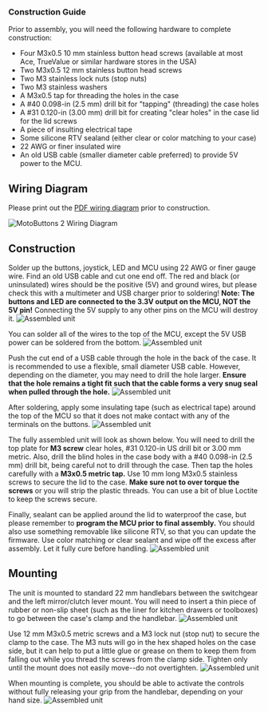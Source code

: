 ### Construction Guide 
Prior to assembly, you will need the following hardware to complete construction:
- Four M3x0.5 10 mm stainless button head screws (available at most Ace, TrueValue or similar hardware stores in the USA)
- Two M3x0.5 12 mm stainless button head screws
- Two M3 stainless lock nuts (stop nuts)
- Two M3 stainless washers
- A M3x0.5 tap for threading the holes in the case
- A #40 0.098-in (2.5 mm) drill bit for "tapping" (threading) the case holes
- A #31 0.120-in (3.00 mm) drill bit for creating "clear holes" in the case lid for the lid screws
- A piece of insulting electrical tape
- Some silicone RTV sealand (either clear or color matching to your case)
- 22 AWG or finer insulated wire
- An old USB cable (smaller diameter cable preferred) to provide 5V power to the MCU.

## Wiring Diagram
Please print out the [PDF wiring diagram](./Wiring_Diagram_MotoButtons2.pdf) prior to construction.

![MotoButtons 2 Wiring Diagram](./Wiring_Diagram_MotoButtons2.svg)

## Construction
Solder up the buttons, joystick, LED and MCU using 22 AWG or finer gauge wire. Find an old USB cable and cut one end off. The red and black (or uninsulated) wires should be the positive (5V) and ground wires, but please check this with a multimeter and USB charger prior to soldering! **Note: The buttons and LED are connected to the 3.3V output on the MCU, NOT the 5V pin!** Connecting the 5V supply to any other pins on the MCU will destroy it. 
![Assembled unit](./pics/MB_opened.jpg)

You can solder all of the wires to the top of the MCU, except the 5V USB power can be soldered from the bottom.
![Assembled unit](./pics/MB_opened_closeup.jpg)

Push the cut end of a USB cable through the hole in the back of the case. It is recommended to use a flexible, small diameter USB cable. However, depending on the diameter, you may need to drill the hole larger. **Ensure that the hole remains a tight fit such that the cable forms a very snug seal when pulled through the hole.**
![Assembled unit](./pics/MB_inner_case.jpg)

After soldering, apply some insulating tape (such as electrical tape) around the top of the MCU so that it does not make contact with any of the terminals on the buttons.
![Assembled unit](./pics/MB_protective_tape.jpg)

The fully assembled unit will look as shown below. You will need to drill the top plate for **M3 screw** clear holes, #31 0.120-in US drill bit or 3.00 mm metric. Also, drill the blind holes in the case body with a #40 0.098-in (2.5 mm) drill bit, being careful not to drill through the case. Then tap the holes carefully with a **M3x0.5 metric tap.** Use 10 mm long M3x0.5 stainless screws to secure the lid to the case. **Make sure not to over torque the screws** or you will strip the plastic threads. You can use a bit of blue Loctite to keep the screws secure.

Finally, sealant can be applied around the lid to waterproof the case, but please remember to **program the MCU prior to final assembly.** You should also use something removable like silicone RTV, so that you can update the firmware. Use color matching or clear sealant and wipe off the excess after assembly. Let it fully cure before handling.
![Assembled unit](./pics/MB_assembled.jpg)

## Mounting

The unit is mounted to standard 22 mm handlebars between the switchgear and the left mirror/clutch lever mount. You will need to insert a thin piece of rubber or non-slip sheet (such as the liner for kitchen drawers or toolboxes) to go between the case's clamp and the handlebar.
![Assembled unit](./pics/MB_handlbar_close_view.jpg)

Use 12 mm M3x0.5 metric screws and a M3 lock nut (stop nut) to secure the clamp to the case. The M3 nuts will go in the hex shaped holes on the case side, but it can help to put a little glue or grease on them to keep them from falling out while you thread the screws from the clamp side. Tighten only until the mount does not easily move--do not overtighten.
![Assembled unit](./pics/MB_mount_view.jpg)

When mounting is complete, you should be able to activate the controls without fully releasing your grip from the handlebar, depending on your hand size.
![Assembled unit](./pics/MB_hand_demo.jpg)
